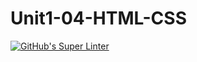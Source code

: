 # Unit1-04-HTML-CSS
[![GitHub's Super Linter](https://github.com/ICS20-Programming-ShylaO/Unit1-04-HTML-CSS/workflows/GitHub's%20Super%20Linter/badge.svg)](https://github.com/ICS20-Programming-ShylaO/Unit1-04-HTML-CSS/actions)